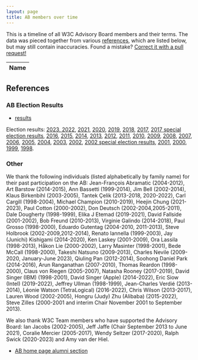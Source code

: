 ```yaml
---
layout: page
title: AB members over time
---
```


This is a timeline of all W3C Advisory Board members and their terms.
The data was pieced together from various [references](#references),
which are listed below, but may still contain inaccuracies.
Found a mistake? [Correct it with a pull request!](https://github.com/w3c/AB-members-history)

<table id="membersList">
	<thead class="years">
		<tr>
			<th>Name</th>
		</tr>
	</thead>
</table>

## References

### AB Election Results

- [results](https://lists.w3.org/Archives/Public/www-ac-forum)
<p>Election results:
					<a href="https://lists.w3.org/Archives/Member/w3c-ac-members/2023AprJun/0044.html">2023, </a>
                  <a href="https://lists.w3.org/Archives/Member/w3c-ac-members/2022AprJun/0044.html">2022</a>,
		              <a href="https://lists.w3.org/Archives/Member/w3c-ac-members/2021AprJun/0050.html">2021</a>,
                  <a href="https://lists.w3.org/Archives/Member/w3c-ac-members/2020AprJun/0044.html">2020</a>,
                  <a href="https://lists.w3.org/Archives/Member/w3c-ac-members/2019AprJun/0042.html">2019</a>,
                  <a href="https://lists.w3.org/Archives/Member/w3c-ac-members/2018AprJun/0044.html">2018</a>,
                  <a href="https://lists.w3.org/Archives/Member/w3c-ac-members/2017AprJun/0052.html">2017</a>,
                  <a href="https://lists.w3.org/Archives/Member/w3c-ac-members/2017OctDec/0010.html">2017
                    special election results</a>, <a href="https://lists.w3.org/Archives/Member/w3c-ac-members/2016AprJun/0045.html">2016</a>,
                  <a href="https://lists.w3.org/Archives/Member/w3c-ac-members/2015AprJun/0042.html">2015</a>,
                  <a href="https://lists.w3.org/Archives/Member/w3c-ac-members/2014AprJun/0043.html">2014</a>,
                  <a href="https://lists.w3.org/Archives/Member/w3c-ac-members/2013AprJun/0054.html">2013</a>,
                  <a href="https://lists.w3.org/Archives/Member/w3c-ac-members/2012AprJun/0031.html">2012</a>,
                  <a href="http://lists.w3.org/Archives/Member/w3c-ac-members/2011AprJun/0062.html">2011</a>,
                  <a href="http://lists.w3.org/Archives/Member/w3c-ac-members/2010AprJun/0029.html">2010</a>,
                  <a href="http://lists.w3.org/Archives/Member/w3c-ac-members/2009AprJun/0047.html">2009</a>,
                  <a href="http://lists.w3.org/Archives/Member/w3c-ac-members/2008AprJun/0060.html">2008</a>,
                  <a href="http://lists.w3.org/Archives/Member/w3c-ac-members/2007AprJun/0053.html">2007</a>,
                  <a href="http://lists.w3.org/Archives/Member/w3c-ac-members/2006AprJun/0053.html">2006</a>,
                  <a href="http://lists.w3.org/Archives/Member/w3c-ac-members/2005AprJun/0048.html">2005</a>,
                  <a href="http://lists.w3.org/Archives/Member/w3c-ac-members/2004JulSep/0000.html">2004</a>,
                  <a href="http://lists.w3.org/Archives/Member/w3c-ac-members/2003JulSep/0001.html">2003</a>,
                  <a href="http://lists.w3.org/Archives/Member/w3c-ac-members/2002AprJun/0050.html">2002</a>,
                  <a href="http://lists.w3.org/Archives/Member/w3c-ac-members/2002JanMar/0022">2002
                    special election results</a>, <a href="http://lists.w3.org/Archives/Member/w3c-ac-members/2001AprJun/0027">2001</a>,
                  <a href="http://lists.w3.org/Archives/Member/w3c-ac-members//2000JulSep/0004">2000</a>,
                  <a href="http://lists.w3.org/Archives/Member/w3c-ac-members/1999JulSep/0001">1999</a>,
                  <a href="http://lists.w3.org/Archives/Member/w3c-ac-members/1998JanMar/0023">1998</a>.</p>

### Other

We thank the following individuals (listed alphabetically by family name) for their past participation on the AB: Jean-François Abramatic (2004-2012), Art Barstow (2014-2015), Ann Bassetti (1999-2014), Jim Bell (2002-2014), Klaus Birkenbihl (2003-2005), Tantek Çelik (2013-2018, 2020-2022), Carl Cargill (1998-2004), Michael Champion (2010-2019), Heejin Chung (2021-2023), Paul Cotton (2000-2002), Don Deutsch (2002-2004,2005-2011), Dale Dougherty (1998-1999), Elika J Etemad (2019-2021), David Fallside (2001-2002), Bob Freund (2010-2013), Virginie Galindo (2014-2018), Paul Grosso (1998-2000), Eduardo Gutentag (2004-2010, 2011-2013), Steve Holbrook (2002-2009,2012-2014), Renato Iannella (1999-2003), Jay (Junichi) Kishigami (2014-2020), Ken Laskey (2001-2009), Ora Lassila (1998-2013), Håkon Lie (2000-2002), Larry Masinter (1998-2001), Bede McCall (1998-2000), Takeshi Natsuno (2009-2013), Charles Nevile (2009-2020, January-June 2023), Qiuling Pan (2012-2014), Soohong Daniel Park (2014-2016), Arun Ranganathan (2007-2010), Thomas Reardon (1998-2000), Claus von Riegen (2005-2007), Natasha Rooney (2017-2019), David Singer (IBM) (1998-2001), David Singer (Apple) (2014-2022), Eric Siow (Intel) (2019-2022), Jeffrey Ullman (1998-1999), Jean-Charles Verdié (2013-2014), Léonie Watson (TetraLogical) (2016-2022), Chris Wilson (2013-2017), Lauren Wood (2002-2005), Hongru (Judy) Zhu (Alibaba) (2015-2022), Steve Zilles (2000-2001 and interim Chair November 2001 to September 2013).

We also thank W3C Team members who have supported the Advisory Board: Ian Jacobs (2002-2005), Jeff Jaffe (Chair September 2013 to June 2021), Coralie Mercier (2005-2017), Wendy Seltzer (2017-2020), Ralph Swick (2020-2023) and Amy van der Hiel.

- [AB home page alumni section](https://www.w3.org/2002/ab/#:~:text=public%20wiki.-,Alumni,-We%20thank%20the)
